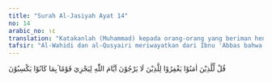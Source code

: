 ```yaml
---
title: "Surah Al-Jasiyah Ayat 14"
no: 14
arabic_no: ١٤
translation: "Katakanlah (Muhammad) kepada orang-orang yang beriman hendaklah mereka memaafkan orang-orang yang tidak takut akan hari-hari Allah karena Dia akan membalas suatu kaum sesuai dengan apa yang telah mereka kerjakan."
tafsir: "Al-Wahidi dan al-Qusyairi meriwayatkan dari Ibnu 'Abbas bahwa ayat ini turun berhubungan dengan persoalan yang terjadi antara 'Umar bin al-Khaththab dan Abdullah bin Ubay dalam peperangan Bani Musthalik. Mereka singgah di sebuah sumur yang disebut Al-Muraisi', kemudian Abdullah mengutus seorang anak muda mengambil air, tetapi pemuda itu lama sekali kembali, Abdullah bin Ubay bertanya kepada pemuda itu mengapa begitu lama ia baru kembali. Pemuda itu menjawab bahwa Umar duduk di pinggir sumur. Ia tidak membiarkan seorang pun mengambil air sebelum ia mengisi girbai (tempat air dari kulit) Nabi Muhammad saw, girbai Abu Bakar, dan girbai bekas budak Umar, lalu Abdullah bin Ubay berkata, \"Kami dan mereka tidak ubahnya seperti perumpamaan: Gemukkan anjingmu, maka ia akan memakan engkau.\" Kemudian kata-kata Abdullah itu sampai kepada Umar. Beliau menjadi marah, lalu menghunus pedangnya untuk membunuh Abdullah bin Ubay, maka turunlah ayat ini yang melunakkan hati Umar.\n\nSelanjutnya Allah memerintahkan kepada Rasulullah saw dan para pengikutnya agar berlapang dada dalam menghadapi sikap kaum musyrikin dan memaafkan tindakan mereka yang memperolok-olokkan ayat-ayat Allah. Mereka adalah orang yang menentang Allah dan tidak takut kepada ancaman-Nya.\n\nDari ayat ini dipahami nilai budi pekerti yang tinggi yang diajarkan agama Islam kepada penganutnya yaitu berlapang dada dan memaafkan orang-orang yang pernah bertindak tidak baik terhadap dirinya atau berusaha menghancurkan agamanya. Memaafkan kesalahan keluarga, teman sejawat, tetangga dan kenalan dapat dengan mudah dilakukan seseorang, tetapi berlapang dada dan memaafkan perbuatan orang yang selalu ingin merusak diri dan agamanya pada setiap kesempatan memerlukan kebesaran jiwa.\n\nAyat ini mengajarkan dan mendidik kaum Muslimin agar dapat berlapang dada, suka memaafkan, dan berjiwa besar dalam menghadapi segala sesuatu dalam hidupnya.\n\nPada akhir ayat ini Allah menerangkan mengapa Rasulullah saw dan pengikut-pengikutnya harus berlapang dada dan memaafkan tindakan orang Quraisy yang memperolok-olok ayat-ayat Allah itu. Sebabnya ialah karena Allah yang akan memberikan pembalasan yang setimpal kepada mereka sesuai dengan perbuatannya."
---
```

قُلْ لِّلَّذِيْنَ اٰمَنُوْا يَغْفِرُوْا لِلَّذِيْنَ لَا يَرْجُوْنَ اَيَّامَ اللّٰهِ لِيَجْزِيَ قَوْمًا ۢبِمَا كَانُوْا يَكْسِبُوْنَ 